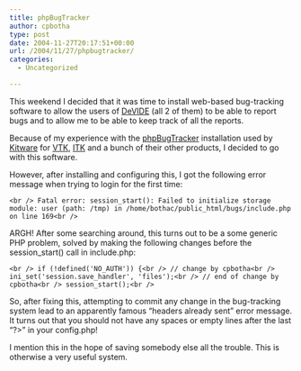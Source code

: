 ```yaml
---
title: phpBugTracker
author: cpbotha
type: post
date: 2004-11-27T20:17:51+00:00
url: /2004/11/27/phpbugtracker/
categories:
  - Uncategorized

---
```

This weekend I decided that it was time to install web-based bug-tracking software to allow the users of [DeVIDE][1] (all 2 of them) to be able to report bugs and to allow me to be able to keep track of all the reports.

Because of my experience with the [phpBugTracker][2] installation used by [Kitware][3] for [VTK][4], [ITK][5] and a bunch of their other products, I decided to go with this software.

However, after installing and configuring this, I got the following error message when trying to login for the first time:
  
`<br />
Fatal error: session_start(): Failed to initialize storage module: user (path: /tmp) in /home/bothac/public_html/bugs/include.php on line 169<br />
` 

ARGH! After some searching around, this turns out to be a some generic PHP problem, solved by making the following changes before the session_start() call in include.php:
  
`<br />
if (!defined('NO_AUTH')) {<br />
  // change by cpbotha<br />
  ini_set('session.save_handler', 'files');<br />
  // end of change by cpbotha<br />
  session_start();<br />
` 

So, after fixing this, attempting to commit any change in the bug-tracking system lead to an apparently famous &#8220;headers already sent&#8221; error message. It turns out that you should not have any spaces or empty lines after the last &#8220;?>&#8221; in your config.php!

I mention this in the hope of saving somebody else all the trouble. This is otherwise a very useful system.

 [1]: http://cpbotha.net/DeVIDE
 [2]: http://phpbt.sf.net/
 [3]: http://www.kitware.com/
 [4]: http://www.vtk.org/
 [5]: http://www.itk.org/